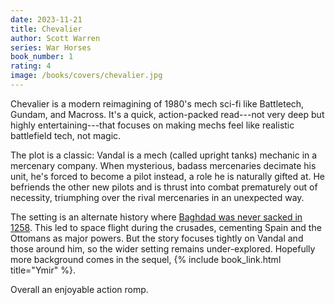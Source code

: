 ```yaml
---
date: 2023-11-21
title: Chevalier
author: Scott Warren
series: War Horses
book_number: 1
rating: 4
image: /books/covers/chevalier.jpg
---
```


<span class="book-title">Chevalier</span> is a modern reimagining of 1980's
mech sci-fi like Battletech, Gundam, and Macross. It's a quick, action-packed
read---not very deep but highly entertaining---that focuses on making mechs
feel like realistic battlefield tech, not magic.

The plot is a classic: Vandal is a mech (called upright tanks) mechanic in a
mercenary company. When mysterious, badass mercenaries decimate his unit, he's
forced to become a pilot instead, a role he is naturally gifted at. He
befriends the other new pilots and is thrust into combat prematurely out of
necessity, triumphing over the rival mercenaries in an unexpected way.

The setting is an alternate history where [Baghdad was never sacked in
1258][sack]. This led to space flight during the crusades, cementing Spain and
the Ottomans as major powers. But the story focuses tightly on Vandal and
those around him, so the wider setting remains under-explored. Hopefully more
background comes in the sequel, {% include book_link.html title="Ymir" %}.

[sack]: https://en.wikipedia.org/wiki/Siege_of_Baghdad_(1258)

Overall an enjoyable action romp.
